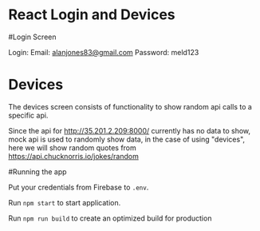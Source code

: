 # React Login and Devices 

#Login Screen 

Login:
Email: alanjones83@gmail.com
Password: meld123


# Devices

The devices screen consists of functionality to show random api calls to a specific api.

Since the api for http://35.201.2.209:8000/ currently has no data to show, mock api is used to randomly show data, in the case of using "devices", here we will show random quotes from https://api.chucknorris.io/jokes/random


#Running the app

Put your credentials from Firebase to `.env`.

Run `npm start` to start application.

Run `npm run build` to create an optimized build for production
